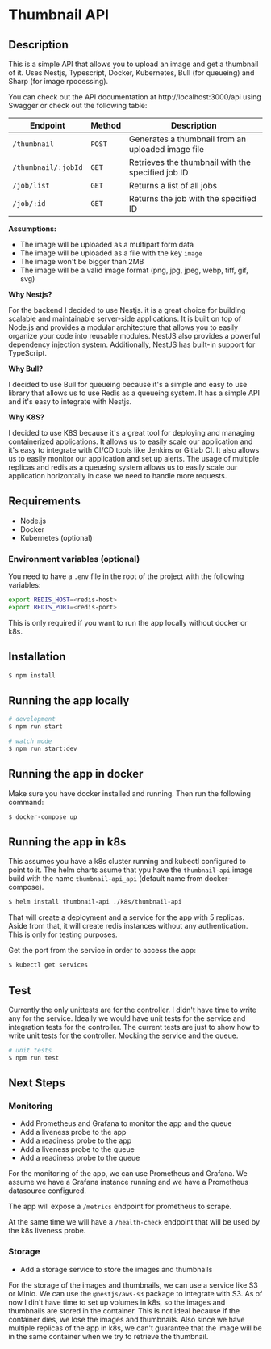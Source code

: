 # Thumbnail API

## Description

This is a simple API that allows you to upload an image and get a thumbnail of it.
Uses Nestjs, Typescript, Docker, Kubernetes, Bull (for queueing) and Sharp (for image rpocessing).

You can check out the API documentation at http://localhost:3000/api using Swagger or check out the following table:

| Endpoint | Method | Description |
| --- | --- | --- |
| `/thumbnail` | `POST` | Generates a thumbnail from an uploaded image file |
| `/thumbnail/:jobId` | `GET` | Retrieves the thumbnail with the specified job ID |
| `/job/list` | `GET` | Returns a list of all jobs |
| `/job/:id` | `GET` | Returns the job with the specified ID |

**Assumptions:**

- The image will be uploaded as a multipart form data
- The image will be uploaded as a file with the key `image`
- The image won't be bigger than 2MB
- The image will be a valid image format (png, jpg, jpeg, webp, tiff, gif, svg)
    
**Why Nestjs?**

For the backend I decided to use Nestjs. it is a great choice for building scalable and maintainable server-side applications. It is built on top of Node.js and provides a modular architecture that allows you to easily organize your code into reusable modules. NestJS also provides a powerful dependency injection system. Additionally, NestJS has built-in support for TypeScript.

**Why Bull?**

I decided to use Bull for queueing because it's a simple and easy to use library that allows us to use Redis as a queueing system. It has a simple API and it's easy to integrate with Nestjs.

**Why K8S?**

I decided to use K8S because it's a great tool for deploying and managing containerized applications. It allows us to easily scale our application and it's easy to integrate with CI/CD tools like Jenkins or Gitlab CI. It also allows us to easily monitor our application and set up alerts. The usage of multiple replicas and redis as a queueing system allows us to easily scale our application horizontally in case we need to handle more requests.

## Requirements

- Node.js
- Docker
- Kubernetes (optional)
    
### Environment variables (optional)

You need to have a `.env` file in the root of the project with the following variables:

```bash
export REDIS_HOST=<redis-host>
export REDIS_PORT=<redis-port>
```

This is only required if you want to run the app locally without docker or k8s.

## Installation

```bash
$ npm install
```

## Running the app locally

```bash
# development
$ npm run start

# watch mode
$ npm run start:dev
```

## Running the app in docker

Make sure you have docker installed and running. Then run the following command:

```bash
$ docker-compose up
```

## Running the app in k8s

This assumes you have a k8s cluster running and kubectl configured to point to it.
The helm charts asume that ypu have the `thumbnail-api` image build with the name `thumbnail-api_api` (default name from docker-compose).
  
```bash
$ helm install thumbnail-api ./k8s/thumbnail-api
```

That will create a deployment and a service for the app with 5 replicas. Aside from that, it will create redis instances without any authentication. This is only for testing purposes.

Get the port from the service in order to access the app:

```bash
$ kubectl get services
```

## Test

Currently the only unittests are for the controller. I didn't have time to write any for the service. Ideally we would have unit tests for the service and integration tests for the controller.
The current tests are just to show how to write unit tests for the controller. Mocking the service and the queue.

```bash
# unit tests
$ npm run test
```

## Next Steps
### Monitoring

- Add Prometheus and Grafana to monitor the app and the queue
- Add a liveness probe to the app
- Add a readiness probe to the app
- Add a liveness probe to the queue
- Add a readiness probe to the queue

For the monitoring of the app, we can use Prometheus and Grafana. We assume we have a Grafana instance running and we have a Prometheus datasource configured.

The app will expose a `/metrics` endpoint for prometheus to scrape.

At the same time we will have a `/health-check` endpoint that will be used by the k8s liveness probe.

### Storage

- Add a storage service to store the images and thumbnails

For the storage of the images and thumbnails, we can use a service like S3 or Minio. We can use the `@nestjs/aws-s3` package to integrate with S3.
As of now I din't have time to set up volumes in k8s, so the images and thumbnails are stored in the container. This is not ideal because if the container dies, we lose the images and thumbnails.
Also since we have multiple replicas of the app in k8s, we can't guarantee that the image will be in the same container when we try to retrieve the thumbnail.